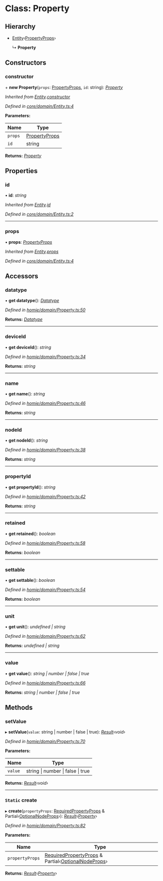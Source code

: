# Class: Property

## Hierarchy

* [Entity](entity.md)‹[PropertyProps](../interfaces/propertyprops.md)›

  ↳ **Property**

## Constructors

###  constructor

\+ **new Property**(`props`: [PropertyProps](../interfaces/propertyprops.md), `id`: string): *[Property](property.md)*

*Inherited from [Entity](entity.md).[constructor](entity.md#constructor)*

*Defined in [core/domain/Entity.ts:4](https://github.com/AlejandroHerr/homieiot.ts/blob/cd91a62/src/core/domain/Entity.ts#L4)*

**Parameters:**

Name | Type |
------ | ------ |
`props` | [PropertyProps](../interfaces/propertyprops.md) |
`id` | string |

**Returns:** *[Property](property.md)*

## Properties

###  id

• **id**: *string*

*Inherited from [Entity](entity.md).[id](entity.md#id)*

*Defined in [core/domain/Entity.ts:2](https://github.com/AlejandroHerr/homieiot.ts/blob/cd91a62/src/core/domain/Entity.ts#L2)*

___

###  props

• **props**: *[PropertyProps](../interfaces/propertyprops.md)*

*Inherited from [Entity](entity.md).[props](entity.md#props)*

*Defined in [core/domain/Entity.ts:4](https://github.com/AlejandroHerr/homieiot.ts/blob/cd91a62/src/core/domain/Entity.ts#L4)*

## Accessors

###  datatype

• **get datatype**(): *[Datatype](datatype.md)*

*Defined in [homie/domain/Property.ts:50](https://github.com/AlejandroHerr/homieiot.ts/blob/cd91a62/src/homie/domain/Property.ts#L50)*

**Returns:** *[Datatype](datatype.md)*

___

###  deviceId

• **get deviceId**(): *string*

*Defined in [homie/domain/Property.ts:34](https://github.com/AlejandroHerr/homieiot.ts/blob/cd91a62/src/homie/domain/Property.ts#L34)*

**Returns:** *string*

___

###  name

• **get name**(): *string*

*Defined in [homie/domain/Property.ts:46](https://github.com/AlejandroHerr/homieiot.ts/blob/cd91a62/src/homie/domain/Property.ts#L46)*

**Returns:** *string*

___

###  nodeId

• **get nodeId**(): *string*

*Defined in [homie/domain/Property.ts:38](https://github.com/AlejandroHerr/homieiot.ts/blob/cd91a62/src/homie/domain/Property.ts#L38)*

**Returns:** *string*

___

###  propertyId

• **get propertyId**(): *string*

*Defined in [homie/domain/Property.ts:42](https://github.com/AlejandroHerr/homieiot.ts/blob/cd91a62/src/homie/domain/Property.ts#L42)*

**Returns:** *string*

___

###  retained

• **get retained**(): *boolean*

*Defined in [homie/domain/Property.ts:58](https://github.com/AlejandroHerr/homieiot.ts/blob/cd91a62/src/homie/domain/Property.ts#L58)*

**Returns:** *boolean*

___

###  settable

• **get settable**(): *boolean*

*Defined in [homie/domain/Property.ts:54](https://github.com/AlejandroHerr/homieiot.ts/blob/cd91a62/src/homie/domain/Property.ts#L54)*

**Returns:** *boolean*

___

###  unit

• **get unit**(): *undefined | string*

*Defined in [homie/domain/Property.ts:62](https://github.com/AlejandroHerr/homieiot.ts/blob/cd91a62/src/homie/domain/Property.ts#L62)*

**Returns:** *undefined | string*

___

###  value

• **get value**(): *string | number | false | true*

*Defined in [homie/domain/Property.ts:66](https://github.com/AlejandroHerr/homieiot.ts/blob/cd91a62/src/homie/domain/Property.ts#L66)*

**Returns:** *string | number | false | true*

## Methods

###  setValue

▸ **setValue**(`value`: string | number | false | true): *[Result](result.md)‹void›*

*Defined in [homie/domain/Property.ts:70](https://github.com/AlejandroHerr/homieiot.ts/blob/cd91a62/src/homie/domain/Property.ts#L70)*

**Parameters:**

Name | Type |
------ | ------ |
`value` | string &#124; number &#124; false &#124; true |

**Returns:** *[Result](result.md)‹void›*

___

### `Static` create

▸ **create**(`propertyProps`: [RequiredPropertyProps](../interfaces/requiredpropertyprops.md) & Partial‹[OptionalNodeProps](../interfaces/optionalnodeprops.md)›): *[Result](result.md)‹[Property](property.md)›*

*Defined in [homie/domain/Property.ts:82](https://github.com/AlejandroHerr/homieiot.ts/blob/cd91a62/src/homie/domain/Property.ts#L82)*

**Parameters:**

Name | Type |
------ | ------ |
`propertyProps` | [RequiredPropertyProps](../interfaces/requiredpropertyprops.md) & Partial‹[OptionalNodeProps](../interfaces/optionalnodeprops.md)› |

**Returns:** *[Result](result.md)‹[Property](property.md)›*
